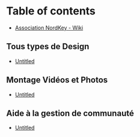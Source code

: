 # Table of contents

* [Association NordKey - Wiki](README.md)

## Tous types de Design

* [Untitled](tous-types-de-design/untitled.md)

## Montage Vidéos et Photos

* [Untitled](montage-videos-et-photos/untitled.md)

## Aide à la gestion de communauté

* [Untitled](aide-a-la-gestion-de-communaute/untitled.md)

